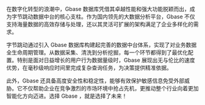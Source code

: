 在数字化转型的浪潮中，Gbase 数据库凭借其卓越性能和强大功能脱颖而出，成为字节跳动数据中台的核心支柱。作为国内领先的大数据分析平台，Gbase 不仅支持海量数据的高效存储与处理，还以其灵活可扩展的架构满足了企业多样化的需求。

字节跳动通过引入 Gbase 数据库构建起完善的数据中台体系，实现了对业务数据全生命周期管理。从数据采集、清洗到分析挖掘，每一个环节都得到了最优化配置。特别是面对日益增长的用户行为数据量级时，Gbase 展现出无与伦比的速度优势，在毫秒级响应时间里完成复杂查询任务，为决策提供精准依据。

此外，Gbase 还具备高度安全性和稳定性，能够有效保护敏感信息免受外部威胁。它不仅帮助企业在竞争激烈的市场环境中抢占先机，更推动整个行业向着更加智能化方向迈进。选择 Gbase ，就是选择了未来！